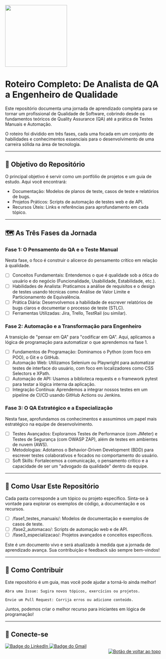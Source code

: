 <a id="top"></a>
<img src="https://img.shields.io/badge/Progresso-0%25-red" width="200" />
# Roteiro Completo: De Analista de QA a Engenheiro de Qualidade

Este repositório documenta uma jornada de aprendizado completa para se tornar um profissional de Qualidade de Software, cobrindo desde os fundamentos teóricos de Quality Assurance (QA) até a prática de Testes Manuais e Automação.

O roteiro foi dividido em três fases, cada uma focada em um conjunto de habilidades e conhecimentos essenciais para o desenvolvimento de uma carreira sólida na área de tecnologia.

---

## 🎯 Objetivo do Repositório

O principal objetivo é servir como um portfólio de projetos e um guia de estudo. Aqui você encontrará:
* Documentação: Modelos de planos de teste, casos de teste e relatórios de bugs.
* Projetos Práticos: Scripts de automação de testes web e de API.
* Recursos Úteis: Links e referências para aprofundamento em cada tópico.
--- 

## 🗺️ As Três Fases da Jornada

### Fase 1: O Pensamento do QA e o Teste Manual
Nesta fase, o foco é construir o alicerce do pensamento crítico em relação à qualidade.
* [ ] Conceitos Fundamentais: Entendemos o que é qualidade sob a ótica do usuário e do negócio (Funcionalidade, Usabilidade, Estabilidade, etc.).
* [ ] Habilidades de Analista: Praticamos a análise de requisitos e o design de testes usando técnicas como Análise de Valor Limite e Particionamento de Equivalência.
* [ ] Prática Diária: Desenvolvemos a habilidade de escrever relatórios de bugs claros e documentar o processo de teste (STLC).
* [ ] Ferramentas Utilizadas: Jira, Trello, TestRail (ou similar).

### Fase 2: Automação e a Transformação para Engenheiro

A transição de "pensar em QA" para "codificar em QA". Aqui, aplicamos a lógica de programação para automatizar o que aprendemos na fase 1.
* [ ] Fundamentos de Programação: Dominamos o Python (com foco em POO), o Git e o GitHub.
* [ ] Automação Web: Utilizamos Selenium ou Playwright para automatizar testes de interface do usuário, com foco em localizadores como CSS Selectors e XPath.
* [ ] Automação de API: Usamos a biblioteca requests e o framework pytest para testar a lógica interna da aplicação.
* [ ] Integração Contínua: Aprendemos a integrar nossos testes em um pipeline de CI/CD usando GitHub Actions ou Jenkins.

### Fase 3: O QA Estratégico e a Especialização

Nesta fase, aprofundamos os conhecimentos e assumimos um papel mais estratégico na equipe de desenvolvimento.
* [ ] Testes Avançados: Exploramos Testes de Performance (com JMeter) e Testes de Segurança (com OWASP ZAP), além de testes em ambientes de nuvem (AWS).
* [ ] Metodologias: Adotamos o Behavior-Driven Development (BDD) para escrever testes colaborativos e focados no comportamento do usuário.
* [ ] Soft Skills: Fortalecemos a comunicação, o pensamento crítico e a capacidade de ser um "advogado da qualidade" dentro da equipe.
---

## 🚀 Como Usar Este Repositório

Cada pasta corresponde a um tópico ou projeto específico. Sinta-se à vontade para explorar os exemplos de código, a documentação e os recursos.
* [ ] /fase1_testes_manuais/: Modelos de documentação e exemplos de casos de teste.
* [ ] /fase2_automacao/: Scripts de automação web e de API.
* [ ] /fase3_especializacao/: Projetos avançados e conceitos específicos.

Este é um documento vivo e será atualizado à medida que a jornada de aprendizado avança. Sua contribuição e feedback são sempre bem-vindos!

---

## 🤝 Como Contribuir

Este repositório é um guia, mas você pode ajudar a torná-lo ainda melhor!

    Abra uma Issue: Sugira novos tópicos, exercícios ou projetos.

    Envie um Pull Request: Corrija erros ou adicione conteúdo.

Juntos, podemos criar o melhor recurso para iniciantes em lógica de programação!

---

## 🔗 Conecte-se

<div align="left">
  <a href="https://www.linkedin.com/in/seu-nome-de-perfil/" target="_blank">
    <img src="https://img.shields.io/badge/LinkedIn-0077B5?style=for-the-badge&logo=linkedin&logoColor=white" alt="Badge do LinkedIn">
  </a>
  <a href="mailto:seu-email@gmail.com">
    <img src="https://img.shields.io/badge/Gmail-D14836?style=for-the-badge&logo=gmail&logoColor=white" alt="Badge do Gmail">
  </a>
</div>

<div align="right">
  <a href="#top">
    <img src="https://img.shields.io/badge/-Voltar%20ao%20Topo-lightgrey?style=for-the-badge" alt="Botão de voltar ao topo">
  </a>
</div>
